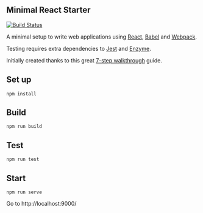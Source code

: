 Minimal React Starter
---
[![Build Status](https://travis-ci.org/caroleolivier/minimal-react-starter.svg?branch=master)](https://travis-ci.org/caroleolivier/minimal-react-starter)

A minimal setup to write web applications using [React](https://facebook.github.io/react/), [Babel](https://babeljs.io/) and [Webpack](https://webpack.js.org/).

Testing requires extra dependencies to [Jest](https://facebook.github.io/jest/) and [Enzyme](http://airbnb.io/enzyme/).

Initially created thanks to this great [7-step walkthrough](http://andrewhfarmer.com/build-your-own-starter/#0-intro) guide.


Set up
---
```
npm install
```

Build
---
```
npm run build
```

Test
---
```
npm run test
```

Start
---
```
npm run serve
```
Go to http://localhost:9000/